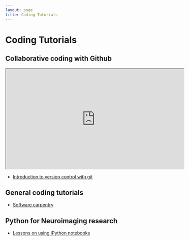 ```yaml
---
layout: page
title: Coding Tutorials
---
```


# Coding Tutorials

## Collaborative coding with Github

<iframe width="560" height="315" src="https://www.youtube.com/embed/XyMCsEGPcjM?list=PLNt4AJV1JZbfq0vdD4vcITV7x3OqGxLKp" frameborder="10" allowfullscreen></iframe>

- [Introduction to version control with git](http://swcarpentry.github.io/git-novice/)

## General coding tutorials

- [Software carpentry](https://software-carpentry.org/lessons/)

## Python for Neuroimaging research
- [Lessons on using iPython notebooks](https://github.com/datacarpentry/python-neuroimaging-lesson)

<!---
## Tools for reproducibility
- [BIDS]()
- [NIDM]()
-->
